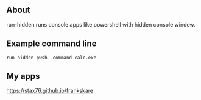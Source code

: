 
About
-----

run-hidden runs console apps like powershell with hidden console window.

Example command line
--------------------

```
run-hidden pwsh -command calc.exe
```

My apps
-------

https://stax76.github.io/frankskare
